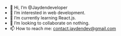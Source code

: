 - 👋 Hi, I’m @Jaydendeveloper
- 👀 I’m interested in web development.
- 🌱 I’m currently learning React.js.
- 💞️ I’m looking to collaborate on nothing.
- 📫 How to reach me: contact.jaydendev@gmail.com

<!---
Jaydendeveloper/Jaydendeveloper is a ✨ special ✨ repository because its `README.md` (this file) appears on your GitHub profile.
You can click the Preview link to take a look at your changes.
--->
